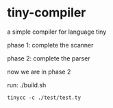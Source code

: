 # tiny-compiler
a simple compiler for language tiny

phase 1: complete the scanner

phase 2: complete the parser

now we are in phase 2

run:
    ./build.sh

    tinycc -c ./test/test.ty
